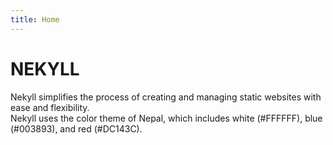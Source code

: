 ```yaml
---
title: Home
---
```

# NEKYLL

Nekyll simplifies the process of creating and managing static websites with ease and flexibility.  
Nekyll uses the color theme of Nepal, which includes white (#FFFFFF), blue (#003893), and red (#DC143C).
